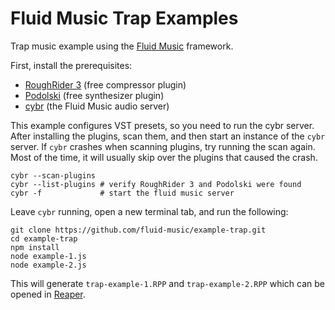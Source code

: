 # Fluid Music Trap Examples

Trap music example using the [Fluid Music](https://fluid-music.github.io/) framework.

First, install the prerequisites:

- [RoughRider 3](https://www.audiodamage.com/pages/free-downloads) (free compressor plugin)
- [Podolski](https://u-he.com/products/podolski/) (free synthesizer plugin)
- [cybr](https://github.com/fluid-music/cybr) (the Fluid Music audio server)

This example configures VST presets, so you need to run the cybr server. After installing the plugins, scan them, and then start an instance of the `cybr` server. If `cybr` crashes when scanning plugins, try running the scan again. Most of the time, it will usually skip over the plugins that caused the crash.

```
cybr --scan-plugins
cybr --list-plugins # verify RoughRider 3 and Podolski were found
cybr -f             # start the fluid music server
```

Leave `cybr` running, open a new terminal tab, and run the following:

```
git clone https://github.com/fluid-music/example-trap.git
cd example-trap
npm install
node example-1.js
node example-2.js
```

This will generate `trap-example-1.RPP` and `trap-example-2.RPP` which can be opened in [Reaper](https://reaper.fm).
